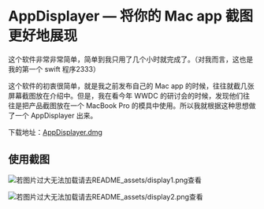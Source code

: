# AppDisplayer — 将你的 Mac app 截图更好地展现

这个软件非常非常简单，简单到我只用了几个小时就完成了。（对我而言，这也是我的第一个 swift 程序2333）

这个软件的初衷很简单，就是我之前发布自己的 Mac app 的时候，往往就截几张屏幕截图放在介绍中。但是，我在看今年 WWDC 的研讨会的时候，发现他们往往是把产品截图放在一个 MacBook Pro 的模具中使用。所以我就根据这种思想做了一个 AppDisplayer 出来。

下载地址：[AppDisplayer.dmg](https://github.com/Evian-Zhang/AppDisplayer/releases/download/v1.1/AppDisplayer.dmg)

## 使用截图

![若图片过大无法加载请去README_assets/display1.png查看](README_assets/display1.png)

![若图片过大无法加载请去README_assets/display2.png查看](README_assets/display2.png)